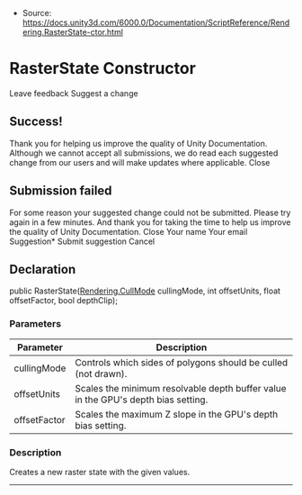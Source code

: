 * Source: https://docs.unity3d.com/6000.0/Documentation/ScriptReference/Rendering.RasterState-ctor.html

# RasterState Constructor
Leave feedback
Suggest a change
## Success!
Thank you for helping us improve the quality of Unity Documentation. Although we cannot accept all submissions, we do read each suggested change from our users and will make updates where applicable.
Close
## Submission failed
For some reason your suggested change could not be submitted. Please <a>try again</a> in a few minutes. And thank you for taking the time to help us improve the quality of Unity Documentation.
Close
Your name Your email Suggestion* Submit suggestion
Cancel
## Declaration
public RasterState([Rendering.CullMode](https://docs.unity3d.com/6000.0/Documentation/ScriptReference/Rendering.CullMode.html) cullingMode, int offsetUnits, float offsetFactor, bool depthClip); 
### Parameters
Parameter | Description  
---|---  
cullingMode | Controls which sides of polygons should be culled (not drawn).  
offsetUnits | Scales the minimum resolvable depth buffer value in the GPU's depth bias setting.  
offsetFactor | Scales the maximum Z slope in the GPU's depth bias setting.  
### Description
Creates a new raster state with the given values.
* * *
